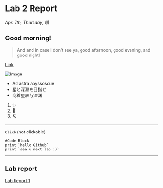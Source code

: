 # Lab 2 Report
*Apr. 7th, Thursday, 晴*
## Good morning! 
> And and in case I don't see ya, good afternoon, good evening, and good night! 

[Link](https://www.youtube.com/watch?v=MdwuW8n3JYA)

![Image](https://techcrunch.com/wp-content/uploads/2022/01/GettyImages-1308797233.jpg?w=730&crop=1)

* Ad astra abyssosque
* 星と深淵を目指せ
* 向着星辰与深渊

1. ✨
2. 🌙
3. 🪐

---

`Click` 
(not clickable)

```
#Code Block
print `hello Github`
print `see u next lab :)`
```

---

## Lab report
[Lab Report 1](lab-report-1-week-2.html)